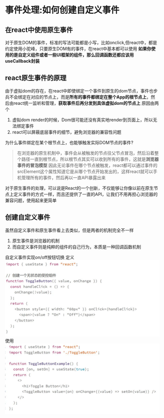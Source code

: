 # 事件处理:如何创建自定义事件
## 在react中使用原生事件
对于原生DOM的事件，标准的写法可能都是小写，比如onclick,但react中，都是约定使用小驼峰，只要原生DOM有的事件，在react中基本都可以使用
**如果你使用的是自定义组件或者一些UI框架的组件，那么回调函数还都应该用useCallback封装**
## react原生事件的原理
由于虚拟dom的存在，在react中即使绑定一个事件到原生的dom节点，事件也步兵不会绑定在对应的节点上，而是**所有的事件都绑定在整个App的根节点上**，然后由react统一监听和管理，**获取事件后再分发到具体虚拟dom的节点上**
原因由两个
1. 虚拟dom render的时候，Dom很可能还没有真实地render到页面上，所以无法绑定事件
2. react可以屏蔽底层事件的细节，避免浏览器的兼容性问题

为什么事件绑定在某个根节点上，也能够触发实际DOM节点的事件?
>在浏览器的原生机制中，事件会从被触发的节点往父节点冒泡，然后沿着整个路径一直到根节点，所以根节点其实可以收到所有的事件，这就是**浏览器事件的冒泡模型**
因此无论事件在哪个节点被触发，react都可以通过事件的srcElement这个属性知道它是从哪个节点开始发出的，这样react就可以手机管理所有的事件，然后再以一直API暴露出来

对于原生事件的处理，可以说是React的一个创新，不仅能够让你像以前在原生节点上定义事件的方式一样，而且还提供了一直的API，让我们不用再担心浏览器的兼容问题，使用起来更简单
## 创建自定义事件
虽然自定义事件和原生事件看上去类似，但是两者的机制完全不一样
1. 原生事件是浏览器的机制
2. 而自定义事件则是纯粹的组件的自己行为，本质是一种回调函数机制

自定义事件实现on/off按钮切换
定义
![](./image/QQ截图20210726143749.png)
使用
![](./image/QQ截图20210726143800.png)